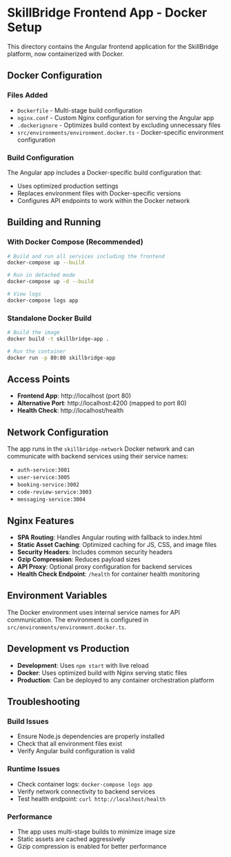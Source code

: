 # SkillBridge Frontend App - Docker Setup

This directory contains the Angular frontend application for the SkillBridge platform, now containerized with Docker.

## Docker Configuration

### Files Added
- `Dockerfile` - Multi-stage build configuration
- `nginx.conf` - Custom Nginx configuration for serving the Angular app
- `.dockerignore` - Optimizes build context by excluding unnecessary files
- `src/environments/environment.docker.ts` - Docker-specific environment configuration

### Build Configuration
The Angular app includes a Docker-specific build configuration that:
- Uses optimized production settings
- Replaces environment files with Docker-specific versions
- Configures API endpoints to work within the Docker network

## Building and Running

### With Docker Compose (Recommended)
```bash
# Build and run all services including the frontend
docker-compose up --build

# Run in detached mode
docker-compose up -d --build

# View logs
docker-compose logs app
```

### Standalone Docker Build
```bash
# Build the image
docker build -t skillbridge-app .

# Run the container
docker run -p 80:80 skillbridge-app
```

## Access Points

- **Frontend App**: http://localhost (port 80)
- **Alternative Port**: http://localhost:4200 (mapped to port 80)
- **Health Check**: http://localhost/health

## Network Configuration

The app runs in the `skillbridge-network` Docker network and can communicate with backend services using their service names:
- `auth-service:3001`
- `user-service:3005` 
- `booking-service:3002`
- `code-review-service:3003`
- `messaging-service:3004`

## Nginx Features

- **SPA Routing**: Handles Angular routing with fallback to index.html
- **Static Asset Caching**: Optimized caching for JS, CSS, and image files
- **Security Headers**: Includes common security headers
- **Gzip Compression**: Reduces payload sizes
- **API Proxy**: Optional proxy configuration for backend services
- **Health Check Endpoint**: `/health` for container health monitoring

## Environment Variables

The Docker environment uses internal service names for API communication. The environment is configured in `src/environments/environment.docker.ts`.

## Development vs Production

- **Development**: Uses `npm start` with live reload
- **Docker**: Uses optimized build with Nginx serving static files
- **Production**: Can be deployed to any container orchestration platform

## Troubleshooting

### Build Issues
- Ensure Node.js dependencies are properly installed
- Check that all environment files exist
- Verify Angular build configuration is valid

### Runtime Issues
- Check container logs: `docker-compose logs app`
- Verify network connectivity to backend services
- Test health endpoint: `curl http://localhost/health`

### Performance
- The app uses multi-stage builds to minimize image size
- Static assets are cached aggressively
- Gzip compression is enabled for better performance